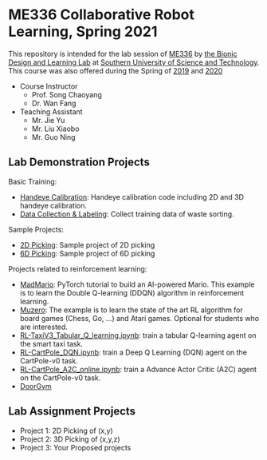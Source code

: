 # ME336 Collaborative Robot Learning, Spring 2021 <!-- omit in toc -->

This repository is intended for the lab session of [ME336](https://ancorasir.com/?page_id=2320) by [the Bionic Design and Learning Lab](https://ancorasir.com/) at [Southern University of Science and Technology](https://www.sustech.edu.cn/). This course was also offered during the Spring of [2019](https://ancorasir.com/?page_id=1310) and [2020](https://ancorasir.com/?page_id=2320)
- Course Instructor
  - Prof. Song Chaoyang
  - Dr. Wan Fang
- Teaching Assistant
  - Mr. Jie Yu
  - Mr. Liu Xiaobo
  - Mr. Guo Ning


## Lab Demonstration Projects

Basic Training:
- [Handeye Calibration](./deepclaw/modules/calibration/): Handeye calibration code including 2D and 3D handeye calibration.
- [Data Collection & Labeling](./deepclaw/utils/ImageDataCollection.py): Collect training data of waste sorting.

Sample Projects:
- [2D Picking](./projects/2d_picking): Sample project of 2D picking 
- [6D Picking](./projects/6d_picking): Sample project of 6D picking 

Projects related to reinforcement learning:
- [MadMario](./MadMario): PyTorch tutorial to build an AI-powered Mario. This example is to learn the Double Q-learning (DDQN) algorithm in reinforcement learning.
- [Muzero](./Muzero): The example is to learn the state of the art RL algorithm for board games (Chess, Go, ...) and Atari games. Optional for students who are interested.
- [RL-TaxiV3_Tabular_Q_learning.ipynb](RL-TaxiV3_Tabular_Q_learning.ipynb): train a tabular Q-learning agent on the smart taxi task.
- [RL-CartPole_DQN.ipynb](RL-CartPole_DQN.ipynb): train a Deep Q Learning (DQN) agent on the CartPole-v0 task.
- [RL-CartPole_A2C_online.ipynb](RL-CartPole_A2C_online.ipynb): train a Advance Actor Critic (A2C) agent on the CartPole-v0 task.
- [DoorGym](./DoorGym)

## Lab Assignment Projects
- Project 1: 2D Picking of (x,y)
- Project 2: 3D Picking of (x,y,z)
- Project 3: Your Proposed projects
